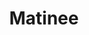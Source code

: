---
title: "Matinee"
year: 1993
rating: 3
stars: "★★★"
rewatched: false
permalink: "matinee"
watched_on: 2021-06-13
---